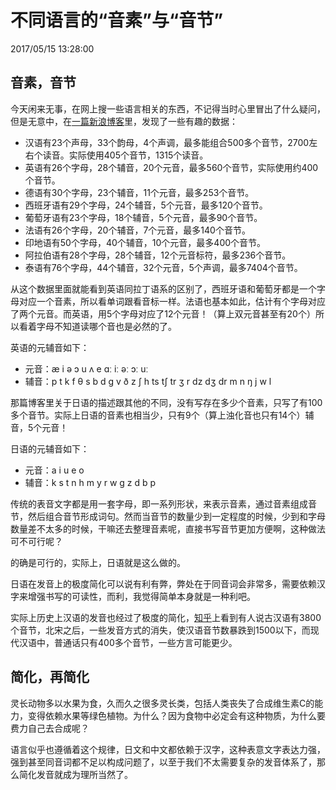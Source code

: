 # 不同语言的“音素”与“音节”
2017/05/15 13:28:00


## 音素，音节

今天闲来无事，在网上搜一些语言相关的东西，不记得当时心里冒出了什么疑问，但是无意中，在[一篇新浪博客][sinablog]里，发现了一些有趣的数据：
- 汉语有23个声母，33个韵母，4个声调，最多能组合500多个音节，2700左右个读音。实际使用405个音节，1315个读音。
- 英语有26个字母，28个辅音，20个元音，最多560个音节，实际使用约400个音节。
- 德语有30个字母，23个辅音，11个元音，最多253个音节。
- 西班牙语有29个字母，24个辅音，5个元音，最多120个音节。
- 葡萄牙语有23个字母，18个辅音，5个元音，最多90个音节。
- 法语有26个字母，20个辅音，7个元音，最多140个音节。
- 印地语有50个字母，40个辅音，10个元音，最多400个音节。
- 阿拉伯语有28个字母，28个辅音，12个元音标符，最多236个音节。
- 泰语有76个字母，44个辅音，32个元音，5个声调，最多7404个音节。

从这个数据里面就能看到英语同拉丁语系的区别了，西班牙语和葡萄牙都是一个字母对应一个音素，所以看单词跟看音标一样。法语也基本如此，估计有个字母对应了两个元音。而英语，用5个字母对应了12个元音！（算上双元音甚至有20个）所以看着字母不知道读哪个音也是必然的了。

英语的元辅音如下：
- 元音：æ i ə ɔ u ʌ e ɑː iː əː ɔː uː
- 辅音：p t k f θ s b d ɡ v ð z ʃ h ts tʃ tr ʒ r dz dʒ dr m n ŋ j w l

那篇博客里关于日语的描述跟其他的不同，没有写存在多少个音素，只写了有100多个音节。实际上日语的音素也相当少，只有9个（算上浊化音也只有14个）辅音，5个元音！

日语的元辅音如下：
- 元音：a i u e o
- 辅音：k s t n h m y r w g z d b p

传统的表音文字都是用一套字母，即一系列形状，来表示音素，通过音素组成音节，然后组合音节形成词句。然而当音节的数量少到一定程度的时候，少到和字母数量差不太多的时候，干嘛还去整理音素呢，直接书写音节更加方便啊，这种做法可不可行呢？

的确是可行的，实际上，日语就是这么做的。

日语在发音上的极度简化可以说有利有弊，弊处在于同音词会非常多，需要依赖汉字来增强书写的可读性，而利，我觉得简单本身就是一种利吧。

实际上历史上汉语的发音也经过了极度的简化，[知乎][zhihu]上看到有人说古汉语有3800个音节，北宋之后，一些发音方式的消失，使汉语音节数暴跌到1500以下，而现代汉语中，普通话只有400多个音节，一些方言可能更少。


## 简化，再简化

灵长动物多以水果为食，久而久之很多灵长类，包括人类丧失了合成维生素C的能力，变得依赖水果等绿色植物。为什么？因为食物中必定会有这种物质，为什么要费力自己去合成呢？

语言似乎也遵循着这个规律，日文和中文都依赖于汉字，这种表意文字表达力强，强到甚至同音词都不足以构成问题了，以至于我们不太需要复杂的发音体系了，那么简化发音就成为理所当然了。


[sinablog]: http://blog.sina.com.cn/s/blog_3fdd49d30101eusx.html
[zhihu]: https://www.zhihu.com/question/24519315/answer/106170895
